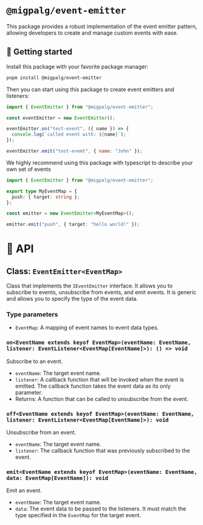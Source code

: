 # `@migpalg/event-emitter`

This package provides a robust implementation of the event emitter pattern, allowing developers to create and manage custom events with ease.

## 🚀 Getting started

Install this package with your favorite package manager:

```bash
pnpm install @migpalg/event-emitter
```

Then you can start using this package to create event emitters and listeners:

```js
import { EventEmitter } from "@migpalg/event-emitter";

const eventEmitter = new EventEmitter();

eventEmitter.on("test-event", ({ name }) => {
  console.log(`called event with: ${name}`);
});

eventEmitter.emit("test-evemt", { name: "John" });
```

We highly recommend using this package with typescript to describe your own set of events

```ts
import { EventEmitter } from "@migpalg/event-emitter";

export type MyEventMap = {
  push: { target: string };
};

const emitter = new EventEmitter<MyEventMap>();

emitter.emit("push", { target: "hello world!" });
```

# 🐓 API

## Class: `EventEmitter<EventMap>`

Class that implements the `IEventEmitter` interface. It allows you to subscribe to events, unsubscribe from events, and emit events. It is generic and allows you to specify the type of the event data.

### Type parameters

- `EventMap`: A mapping of event names to event data types.

### `on<EventName extends keyof EventMap>(eventName: EventName, listener: EventListener<EventMap[EventName]>): () => void`

Subscribe to an event.

- `eventName`: The target event name.
- `listener`: A callback function that will be invoked when the event is emitted. The callback function takes the event data as its only parameter.
- Returns: A function that can be called to unsubscribe from the event.

### `off<EventName extends keyof EventMap>(eventName: EventName, listener: EventListener<EventMap[EventName]>): void`

Unsubscribe from an event.

- `eventName`: The target event name.
- `listener`: The callback function that was previously subscribed to the event.

### `emit<EventName extends keyof EventMap>(eventName: EventName, data: EventMap[EventName]): void`

Emit an event.

- `eventName`: The target event name.
- `data`: The event data to be passed to the listeners. It must match the type specified in the `EventMap` for the target event.
